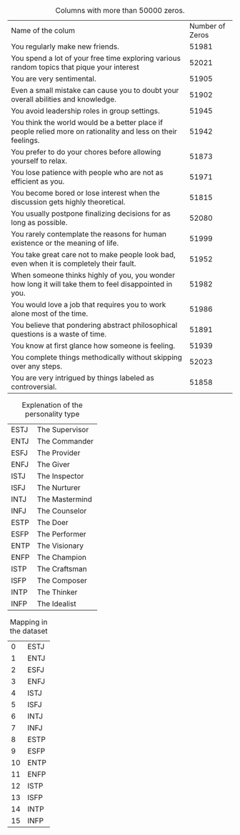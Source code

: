 
<table>
<caption>Columns with more than 50000 zeros.</caption>
<tr><td>Name of the colum</td> <td>Number of Zeros</td></tr>
<tr><td>You regularly make new friends.                                                                             </td><td>51981</td></tr>
<tr><td>You spend a lot of your free time exploring various random topics that pique your interest                  </td><td>52021</td></tr>
<tr><td>You are very sentimental.                                                                                   </td><td>51905</td></tr>
<tr><td>Even a small mistake can cause you to doubt your overall abilities and knowledge.                           </td><td>51902</td></tr>
<tr><td>You avoid leadership roles in group settings.                                                               </td><td>51945</td></tr>
<tr><td>You think the world would be a better place if people relied more on rationality and less on their feelings.</td><td>51942</td></tr>
<tr><td>You prefer to do your chores before allowing yourself to relax.                                             </td><td>51873</td></tr>
<tr><td>You lose patience with people who are not as efficient as you.                                              </td><td>51971</td></tr>
<tr><td>You become bored or lose interest when the discussion gets highly theoretical.                              </td><td>51815</td></tr>
<tr><td>You usually postpone finalizing decisions for as long as possible.                                          </td><td>52080</td></tr>
<tr><td>You rarely contemplate the reasons for human existence or the meaning of life.                              </td><td>51999</td></tr>
<tr><td>You take great care not to make people look bad, even when it is completely their fault.                    </td><td>51952</td></tr>
<tr><td>When someone thinks highly of you, you wonder how long it will take them to feel disappointed in you.       </td><td>51982</td></tr>
<tr><td>You would love a job that requires you to work alone most of the time.                                      </td><td>51986</td></tr>
<tr><td>You believe that pondering abstract philosophical questions is a waste of time.                             </td><td>51891</td></tr>
<tr><td>You know at first glance how someone is feeling.                                                            </td><td>51939</td></tr>
<tr><td>You complete things methodically without skipping over any steps.                                           </td><td>52023</td></tr>
<tr><td>You are very intrigued by things labeled as controversial.                                                  </td><td>51858</td></tr>
</table>

<table>
<caption>Explenation of the personality type</caption>
<tr><td>ESTJ</td><td>The Supervisor</td></tr>
<tr><td>ENTJ</td><td>The Commander </td></tr>
<tr><td>ESFJ</td><td>The Provider  </td></tr>
<tr><td>ENFJ</td><td>The Giver     </td></tr>
<tr><td>ISTJ</td><td>The Inspector </td></tr>
<tr><td>ISFJ</td><td>The Nurturer  </td></tr>
<tr><td>INTJ</td><td>The Mastermind</td></tr>
<tr><td>INFJ</td><td>The Counselor </td></tr>
<tr><td>ESTP</td><td>The Doer      </td></tr>
<tr><td>ESFP</td><td>The Performer </td></tr>
<tr><td>ENTP</td><td>The Visionary </td></tr>
<tr><td>ENFP</td><td>The Champion  </td></tr>
<tr><td>ISTP</td><td>The Craftsman </td></tr>
<tr><td>ISFP</td><td>The Composer  </td></tr>
<tr><td>INTP</td><td>The Thinker   </td></tr>
<tr><td>INFP</td><td>The Idealist  </td></tr>
</table>



<table>
<caption>Mapping in the dataset</caption>
<tr><td>0</td><td>ESTJ</td></tr>
<tr><td>1</td><td>ENTJ</td></tr>
<tr><td>2</td><td>ESFJ</td></tr>
<tr><td>3</td><td>ENFJ</td></tr>
<tr><td>4</td><td>ISTJ</td></tr>
<tr><td>5</td><td>ISFJ</td></tr>
<tr><td>6</td><td>INTJ</td></tr>
<tr><td>7</td><td>INFJ</td></tr>
<tr><td>8</td><td>ESTP</td></tr>
<tr><td>9</td><td>ESFP</td></tr>
<tr><td>10</td><td>ENTP</td></tr>
<tr><td>11</td><td>ENFP</td></tr>
<tr><td>12</td><td>ISTP</td></tr>
<tr><td>13</td><td>ISFP</td></tr>
<tr><td>14</td><td>INTP</td></tr>
<tr><td>15</td><td>INFP</td></tr>
</table>

